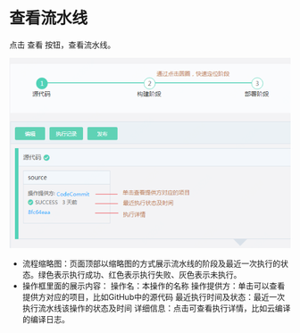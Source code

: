 # 查看流水线

点击 查看 按钮，查看流水线。

![](../../../../image/codepipeline/View-Pipeline.png) 

   * 流程缩略图：页面顶部以缩略图的方式展示流水线的阶段及最近一次执行的状态。绿色表示执行成功、红色表示执行失败、灰色表示未执行。
   * 操作框里面的展示内容：
        操作名：本操作的名称
        操作提供方：单击可以查看提供方对应的项目，比如GitHub中的源代码
        最近执行时间及状态：最近一次执行流水线该操作的状态及时间
        详细信息：点击可查看执行详情，比如云编译的编译日志。
